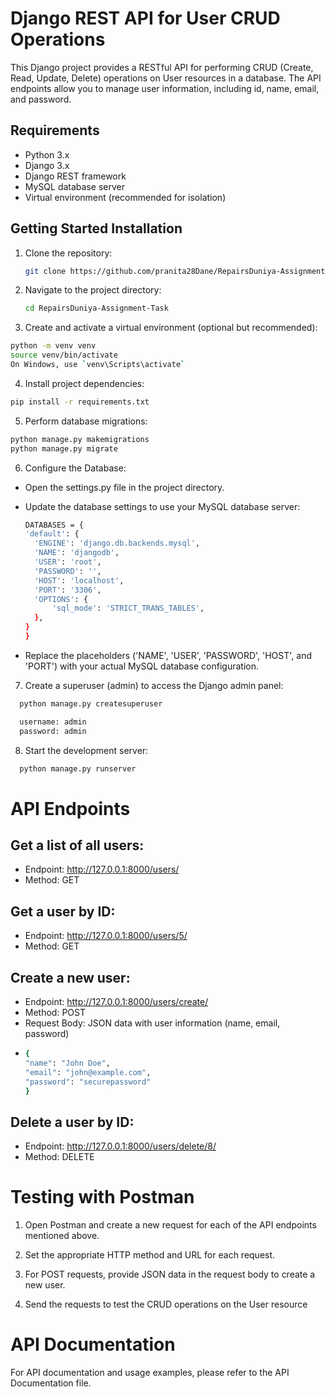 # Django REST API for User CRUD Operations

This Django project provides a RESTful API for performing CRUD (Create, Read, Update, Delete) operations on User resources in a database. The API endpoints allow you to manage user information, including id, name, email, and password.

## Requirements

- Python 3.x
- Django 3.x
- Django REST framework
- MySQL database server
-  Virtual environment (recommended for isolation)

## Getting Started Installation

1. Clone the repository:

   ```bash
   git clone https://github.com/pranita28Dane/RepairsDuniya-Assignment-Task
   ``` 
2. Navigate to the project directory:

   ```bash
   cd RepairsDuniya-Assignment-Task
   ```
3. Create and activate a virtual environment (optional but recommended):

  ```bash
  python -m venv venv
  source venv/bin/activate  
  On Windows, use `venv\Scripts\activate`
  ```

4. Install project dependencies:

  ```bash
  pip install -r requirements.txt
  ```

5. Perform database migrations:

  ```bash
  python manage.py makemigrations
  python manage.py migrate
  ```

6. Configure the Database:

  - Open the settings.py file in the project directory.

  - Update the database settings to use your MySQL database server:
 
      ```bash
      DATABASES = {
    'default': {
        'ENGINE': 'django.db.backends.mysql',  
        'NAME': 'djangodb',  
        'USER': 'root',  
        'PASSWORD': '',  
        'HOST': 'localhost',  
        'PORT': '3306',
        'OPTIONS': {
            'sql_mode': 'STRICT_TRANS_TABLES',
        },
      }
    }

    ```
    
  - Replace the placeholders ('NAME', 'USER', 'PASSWORD', 'HOST', and 'PORT') with your actual MySQL database configuration.

 7.  Create a superuser (admin) to access the Django admin panel:

  ```bash
    python manage.py createsuperuser

    username: admin
    password: admin
  ```

8. Start the development server:

  ```bash
    python manage.py runserver
  ```
   
# API Endpoints
## Get a list of all users:
  - Endpoint: http://127.0.0.1:8000/users/
  - Method: GET
    
## Get a user by ID:
  - Endpoint: http://127.0.0.1:8000/users/5/
  - Method: GET
    
## Create a new user:
  - Endpoint: http://127.0.0.1:8000/users/create/
  - Method: POST
  - Request Body: JSON data with user information (name, email, password)
  - ```bash
    {
    "name": "John Doe",
    "email": "john@example.com",
    "password": "securepassword"
    }

    ```
    
## Delete a user by ID:
  - Endpoint: http://127.0.0.1:8000/users/delete/8/
  - Method: DELETE
    
# Testing with Postman
  1. Open Postman and create a new request for each of the API endpoints mentioned above.

  2. Set the appropriate HTTP method and URL for each request.

  3. For POST requests, provide JSON data in the request body to create a new user.

  4. Send the requests to test the CRUD operations on the User resource

# API Documentation
For API documentation and usage examples, please refer to the API Documentation file.     
